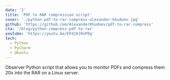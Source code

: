 ```yaml
---
date: '2'
title: 'PDF to RAR compression script'
cover: './python-pdf-to-rar-compress-alexander-khudoev.jpg'
github: 'https://github.com/AlexanderKhudoev/pdf-to-rar-compress'
cta: '/blog/python-compress-pdf-to-rar'
youtube: 'https://youtu.be/EFdjKJ9xP0g'
tech:
  - Python
  - PyCharm
  - Ubuntu
---
```


Observer Python script that allows you to monitor PDFs and compress them 20x into the RAR on a Linux server.
